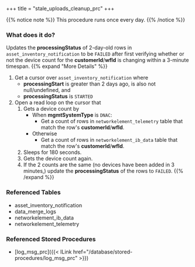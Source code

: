 +++
title = "stale_uploads_cleanup_prc"
+++

{{% notice note %}}
This procedure runs once every day.
{{% /notice %}}

### What does it do?
Updates the **processingStatus** of 2-day-old rows in `asset_inventory_notification` to be `FAILED` after first verifying whether or not the device count for the **customerId**/**wfId** is changing within a 3-minute timespan.
{{% expand "More Details" %}}
1. Get a cursor over `asset_inventory_notification` where
   - **processingStart** is greater than 2 days ago, is also not null/undefined,  and
   - **processingStatus** is `STARTED`
2. Open a read loop on the cursor that
   1. Gets a device count by
      - When **mgmtSystemType** is `DNAC`:
        - Get a count of rows in `networkelement_telemetry` table that match the row's **customerId**/**wfId**.
      - Otherwise
        - Get a count of rows in `networkelement_ib_data` table that match the row's **customerId**/**wfId**.
   2. Sleeps for 180 seconds.
   3. Gets the device count again.
   4. If the 2 counts are the same (no devices have been added in 3 minutes,) update the **processingStatus** of the rows to `FAILED`.
{{% /expand %}}

### Referenced Tables
- asset_inventory_notification
- data_merge_logs
- networkelement_ib_data
- networkelement_telemetry

### Referenced Stored Procedures
- [log_msg_prc]({{< ILink href="/database/stored-procedures/log_msg_prc" >}})

